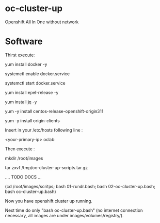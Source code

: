 # oc-cluster-up
Openshift All In One without network


# Software
Thirst execute:

   yum install docker -y

   systemctl enable docker.service
   
   systemctl start docker.service
   
   yum install epel-release -y

   yum install jq -y
   
   yum -y install centos-release-openshift-origin311
   
   yum -y install origin-clients

Insert in your /etc/hosts following line :

\<your-primary-ip\> oclab
   

Then execute :
   
   
   
   mkdir /root/images
   
   tar zxvf /tmp/oc-cluster-up-scripts.tar.gz
   
   .... TODO DOCS ...
   
   (cd /root/images/scritps; bash 01-rundr.bash; bash 02-oc-cluster-up.bash; bash oc-cluster-up.bash)
   
Now you have openshift cluster up running.

Next time do only "bash oc-cluster-up.bash" (no internet connection necessary, all images are under images/volumes/registry/).
